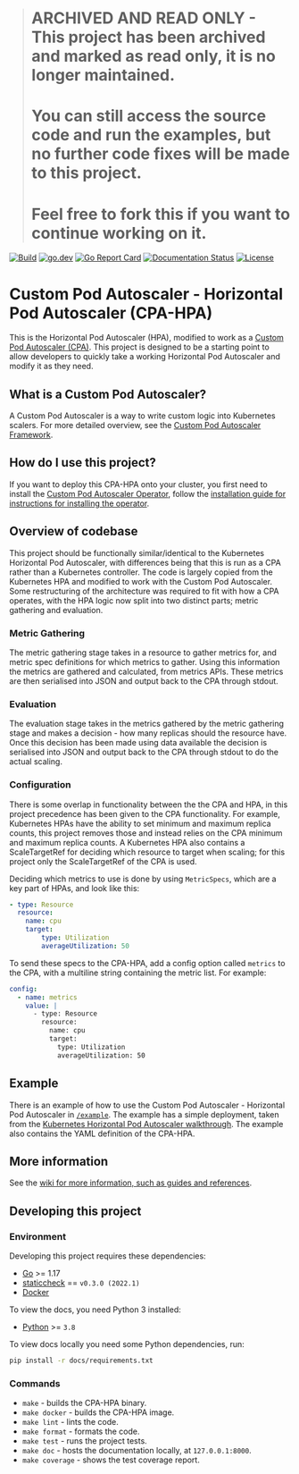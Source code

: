 > # ARCHIVED AND READ ONLY - This project has been archived and marked as read only, it is no longer maintained.
> # You can still access the source code and run the examples, but no further code fixes will be made to this project.
> # Feel free to fork this if you want to continue working on it.

[![Build](https://github.com/jthomperoo/horizontal-pod-autoscaler/workflows/main/badge.svg)](https://github.com/jthomperoo/horizontal-pod-autoscaler/actions)
[![go.dev](https://img.shields.io/badge/go.dev-reference-007d9c?logo=go&logoColor=white&style=flat)](https://pkg.go.dev/github.com/jthomperoo/horizontal-pod-autoscaler)
[![Go Report Card](https://goreportcard.com/badge/github.com/jthomperoo/horizontal-pod-autoscaler)](https://goreportcard.com/report/github.com/jthomperoo/horizontal-pod-autoscaler)
[![Documentation Status](https://readthedocs.org/projects/predictive-horizontal-pod-autoscaler/badge/?version=latest)](https://predictive-horizontal-pod-autoscaler.readthedocs.io/en/latest)
[![License](https://img.shields.io/:license-apache-blue.svg)](https://www.apache.org/licenses/LICENSE-2.0.html)

# Custom Pod Autoscaler - Horizontal Pod Autoscaler (CPA-HPA)

This is the Horizontal Pod Autoscaler (HPA), modified to work as a [Custom Pod Autoscaler
(CPA)](https://github.com/jthomperoo/custom-pod-autoscaler). This project is designed to be a starting point to allow
developers to quickly take a working Horizontal Pod Autoscaler and modify it as they need.

## What is a Custom Pod Autoscaler?

A Custom Pod Autoscaler is a way to write custom logic into Kubernetes scalers.
For more detailed overview, see the [Custom Pod Autoscaler
Framework](https://custom-pod-autoscaler.readthedocs.io/en/latest/).

## How do I use this project?

If you want to deploy this CPA-HPA onto your cluster, you first need to install the [Custom Pod Autoscaler
Operator](https://github.com/jthomperoo/custom-pod-autoscaler-operator), follow the [installation guide for
instructions for installing the
operator](https://github.com/jthomperoo/custom-pod-autoscaler-operator/blob/master/INSTALL.md).

## Overview of codebase

This project should be functionally similar/identical to the Kubernetes Horizontal Pod Autoscaler, with differences
being that this is run as a CPA rather than a Kubernetes controller. The code is largely copied from the Kubernetes
HPA and modified to work with the Custom Pod Autoscaler. Some restructuring of the architecture was required to fit
with how a CPA operates, with the HPA logic now split into two distinct parts; metric gathering and evaluation.

### Metric Gathering

The metric gathering stage takes in a resource to gather metrics for, and metric spec definitions for which metrics
to gather. Using this information the metrics are gathered and calculated, from metrics APIs. These metrics are then
serialised into JSON and output back to the CPA through stdout.

### Evaluation

The evaluation stage takes in the metrics gathered by the metric gathering stage and makes a decision - how many
replicas should the resource have. Once this decision has been made using data available the decision is serialised
into JSON and output back to the CPA through stdout to do the actual scaling.

### Configuration

There is some overlap in functionality between the the CPA and HPA, in this project precedence has been given to the
CPA functionality. For example, Kubernetes HPAs have the ability to set minimum and maximum replica counts, this
project removes those and instead relies on the CPA minimum and maximum replica counts. A Kubernetes HPA also contains
a ScaleTargetRef for deciding which resource to target when scaling; for this project only the ScaleTargetRef of the
CPA is used.

Deciding which metrics to use is done by using `MetricSpecs`, which are a key part of HPAs, and look like this:

```yaml
- type: Resource
  resource:
    name: cpu
    target:
        type: Utilization
        averageUtilization: 50
```

To send these specs to the CPA-HPA, add a config option called `metrics` to the CPA, with a multiline string
containing the metric list. For example:

```yaml
config:
  - name: metrics
    value: |
      - type: Resource
        resource:
          name: cpu
          target:
            type: Utilization
            averageUtilization: 50
```

## Example

There is an example of how to use the Custom Pod Autoscaler - Horizontal Pod Autoscaler in [`/example`](./example).
The example has a simple deployment, taken from the [Kubernetes Horizontal Pod Autoscaler
walkthrough](https://kubernetes.io/docs/tasks/run-application/horizontal-pod-autoscale-walkthrough/). The example also
contains the YAML definition of the CPA-HPA.

## More information

See the [wiki for more information, such as guides and
references](https://horizontal-pod-autoscaler.readthedocs.io/en/latest/).

## Developing this project
### Environment
Developing this project requires these dependencies:

* [Go](https://golang.org/doc/install) >= 1.17
* [staticcheck](https://staticcheck.io/docs/getting-started/) == `v0.3.0 (2022.1)`
* [Docker](https://docs.docker.com/install/)

To view the docs, you need Python 3 installed:

* [Python](https://www.python.org/downloads/) >= `3.8`

To view docs locally you need some Python dependencies, run:

```bash
pip install -r docs/requirements.txt
```

### Commands

* `make` - builds the CPA-HPA binary.
* `make docker` - builds the CPA-HPA image.
* `make lint` - lints the code.
* `make format` - formats the code.
* `make test` - runs the project tests.
* `make doc` - hosts the documentation locally, at `127.0.0.1:8000`.
* `make coverage` - shows the test coverage report.
